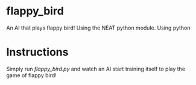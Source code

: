 # flappy_bird

An AI that plays flappy bird! Using the NEAT python module.
Using python 

# Instructions
Simply run *flappy_bird.py* and watch an AI start training itself to play the game of flappy bird!
